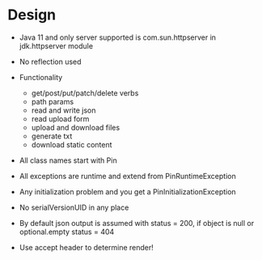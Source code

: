 # Design

* Java 11 and only server supported is com.sun.httpserver in jdk.httpserver module
* No reflection used
* Functionality
  * get/post/put/patch/delete verbs
  * path params
  * read and write json
  * read upload form
  * upload and download files
  * generate txt
  * download static content
  
* All class names start with Pin
* All exceptions are runtime and extend from PinRuntimeException
* Any initialization problem and you get a PinInitializationException
* No serialVersionUID in any place
* By default json output is assumed with status = 200, if object is null or optional.empty status = 404
* Use accept header to determine render!

